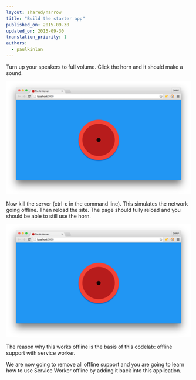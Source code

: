 ```yaml
---
layout: shared/narrow
title: "Build the starter app"
published_on: 2015-09-30
updated_on: 2015-09-30
translation_priority: 1
authors:
  - paulkinlan
---
```



Turn up your speakers to full volume. Click the horn and it should make a sound.  

<img src="images/image01.png"  />  

Now kill the server (ctrl-c in the command line).  This simulates the network 
going offline. Then reload the site. The page should fully reload and you should 
be able to still use the horn.

<img src="images/image01.png" />  

The reason why this works offline is the basis of this codelab: offline support 
with service worker.

We are now going to remove all offline support and you are going to learn how to 
use Service Worker offline by adding it back into this application.


